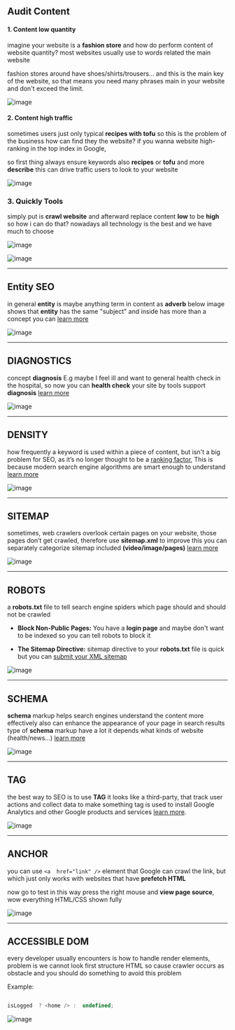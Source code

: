 
## Audit Content

  

#### 1. Content low quantity

  

imagine your website is a **fashion store** and how do perform content of website quantity? most websites usually use to words related the main website

fashion stores around have shoes/shirts/trousers... and this is the main key of the website, so that means you need many phrases main in your website and don't exceed the limit.

![image](https://github.com/synasapmob/documentation/assets/42969529/0f651701-aac4-4bde-838c-5ff826298006)

  

#### 2. Content high traffic

  

sometimes users just only typical **recipes with tofu** so this is the problem of the business how 
can find they the website? if you wanna website high-ranking in the top index in Google,

so first thing always ensure keywords also **recipes** or **tofu** and more **describe** this can drive traffic users to look to your website

  

![image](https://github.com/synasapmob/documentation/assets/42969529/8b723930-c067-4040-bfb3-73a58fc7374d)

  

### 3. Quickly Tools

  

simply put is **crawl website** and afterward replace content **low** to be **high**
so how i can do that? nowadays all technology is the best and we have much to choose

  

![image](https://github.com/synasapmob/documentation/assets/42969529/58479220-ed99-44f4-b2cd-129eb6af1ad6)

![image](https://github.com/synasapmob/documentation/assets/42969529/9674e5a4-6fe8-418d-b7ec-92e9a33cdab5)

<hr />

## Entity SEO

  

in general **entity** is maybe anything term in content as **adverb** below image shows that **entity** has the same "subject" and inside has more than a concept you can [learn more](https://www.infront.com/blog/the-ultimate-guide-to-entity-seo-an-introduction-to-entity-based-seo)

  

![image](https://github.com/synasapmob/documentation/assets/42969529/57e100f3-fb54-4170-8ac4-c4dd1a35bb9b)

  

<hr />

  

## DIAGNOSTICS

  

concept **diagnosis** E.g maybe I feel ill and want to general health check in the hospital, 
so now you can **health check** your site by tools support **diagnosis** [learn more](https://aicontentfy.com/en/blog/understanding-seo-diagnostics-for-optimal-website-performance)

  

![image](https://github.com/synasapmob/documentation/assets/42969529/78ce81ec-3fc8-43ab-800d-fd50b590841b)

  

<hr />

  

## DENSITY

  

how frequently a keyword is used within a piece of content, but isn't a big problem for SEO,
as it’s no longer thought to be a [ranking factor](https://ahrefs.com/blog/google-ranking-factors/), This is because modern search engine algorithms are smart enough to understand [learn more](https://blog.hubspot.com/marketing/keyword-density)

  

![image](https://github.com/synasapmob/documentation/assets/42969529/86885b57-cadb-4f6c-93e2-aa9f82f6c8e6)

  

<hr />

  

## SITEMAP

  

sometimes, web crawlers overlook certain pages on your website,
those pages don’t get crawled, therefore use **sitemap.xml** to improve this you can separately categorize sitemap included **(video/image/pages)** [learn more](https://developers.google.com/search/docs/crawling-indexing/sitemaps/overview)

  

![image](https://github.com/synasapmob/documentation/assets/42969529/8a883aae-0dbe-436a-bef9-ae86a77a8fef)

  

<hr />

  

## ROBOTS

  

a **robots.txt** file to tell search engine spiders which page should and should not be crawled

-  **Block Non-Public Pages:** You have a **login page** and maybe don't want to be indexed so you can tell robots to block it

-  **The Sitemap Directive:** sitemap directive to your **robots.txt** file is quick but you can [submit your XML sitemap](https://search.google.com/search-console/about)

  

![image](https://github.com/synasapmob/documentation/assets/42969529/e4933131-dc47-4148-a9e5-0a5910feb513)

  

<hr />

  

## SCHEMA

**schema** markup helps search engines understand the content more effectively
also can enhance the appearance of your page in search results type of **schema** markup have a lot it depends what kinds of website (health/news...) [learn more](https://schema.org/docs/schemas.html)

  

![image](https://github.com/synasapmob/documentation/assets/42969529/76a698e5-5610-4ea1-b23f-37817c414079)

  

<hr />

  

## TAG

  

the best way to SEO is to use **TAG** it looks like a third-party, that track user actions and collect data to make something tag is used to install Google Analytics and other Google products and services [learn more](https://www.semrush.com/blog/google-tag-manager/).

  

![image](https://github.com/synasapmob/documentation/assets/42969529/e641af5d-4ca6-41ae-b08e-9f72a475855a)

  

<hr />

  

## ANCHOR

 
you can use `<a  href="link" />` element that Google can crawl the link, but which just only works with websites that have **prefetch HTML**

now go to test in this way press the right mouse and **view page source**, wow everything HTML/CSS shown fully


![image](https://github.com/synasapmob/documentation/assets/42969529/07ffa0a8-4b79-4f80-8265-957da0e3d00e)

  

<hr />


## ACCESSIBLE DOM

  

every developer usually encounters is how to handle render elements,  problem is we cannot look first structure HTML so cause crawler occurs as obstacle and you should do something to avoid this problem

Example:

  

```js

isLogged  ? <home /> :  undefined;

```

  

![image](https://github.com/synasapmob/documentation/assets/42969529/c8f01b59-e253-468d-a54a-e2dbff3e3f2c)

